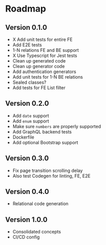 # Roadmap
## Version 0.1.0
- X Add unit tests for entire FE
- Add E2E tests
- 1-N relations FE and BE support
- X Use Typescript for Jest tests
- Clean up generated code
- Clean up generator code
- Add authentication generators
- Add unit tests for 1-N BE relations
- Sealed classes?
- Add tests for FE List filter

## Version 0.2.0
- Add `date` support
- Add `enum` support
- Make sure `numbers` are properly supported
- Add GraphQL backend tests
- Dockerfile
- Add optional Bootstrap support

## Version 0.3.0
- Fix page transition scrolling delay
- Also test Codegen for linting, FE, E2E

## Version 0.4.0
- Relational code generation

## Version 1.0.0
- Consolidated concepts
- CI/CD config

